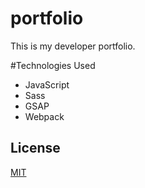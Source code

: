 # portfolio
This is my developer portfolio.

#Technologies Used
- JavaScript
- Sass
- GSAP
- Webpack

## License
[MIT](https://choosealicense.com/licenses/mit/)
